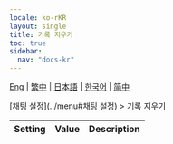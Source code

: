 ```yaml
---
locale: ko-rKR
layout: single
title: 기록 지우기
toc: true
sidebar:
  nav: "docs-kr"
---
```

[Eng](/dancexr/menu/2025.4/chat/clear_history) | [繁中](/tw/dancexr/menu/2025.4/chat/clear_history) | [日本語](/jp/dancexr/menu/2025.4/chat/clear_history) | [한국어](/kr/dancexr/menu/2025.4/chat/clear_history) | [简中](/zh/dancexr/menu/2025.4/chat/clear_history)

[채팅 설정](../menu#채팅 설정) > 기록 지우기



| Setting | Value | Description |
| :--- | --- | :--- |
